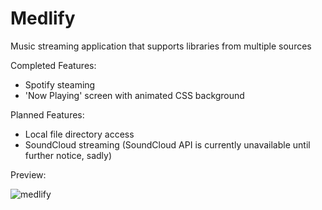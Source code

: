 # Medlify
Music streaming application that supports libraries from multiple sources

Completed Features:
  - Spotify steaming
  - 'Now Playing' screen with animated CSS background


Planned Features:
  - Local file directory access
  - SoundCloud streaming (SoundCloud API is currently unavailable until further notice, sadly)


Preview:

![medlify](https://i.imgur.com/qfeebTd.png)
